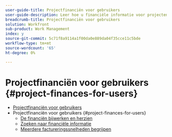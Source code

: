 ```yaml
---
user-guide-title: Projectfinanciën voor gebruikers
user-guide-description: Leer hoe u financiële informatie voor projecten kunt bijhouden, kosten en inkomstentypes kunt instellen en factureringstarieven kunt overschrijven. Deze zelfstudie is bedoeld voor gebruikers die de financiële gegevens met betrekking tot een project zullen volgen.
breadcrumb-title: Projectfinanciën voor gebruikers
solution: Workfront
sub-product: Work Management
index: y
source-git-commit: 5c71f8a9114a1f00da0e889da04f35cce11c5bde
workflow-type: tm+mt
source-wordcount: '65'
ht-degree: 0%

---
```




# Projectfinanciën voor gebruikers {#project-finances-for-users}

+ [Projectfinanciën voor gebruikers](overview.md)
+ Projectfinanciën voor gebruikers {#project-finances-for-users}
   + [De financiën bijwerken en herzien](update-and-review-finances.md)
   + [Zoeken naar financiële informatie](find-financial-information.md)
   + [Meerdere factureringssnelheden begrijpen](multiple-billing-rates.md)

